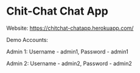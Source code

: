 # Chit-Chat Chat App

Website: https://chitchat-chatapp.herokuapp.com/

Demo Accounts:
  
Admin 1: Username - admin1, Password - admin1

Admin 2: Username - admin2, Password - admin2

